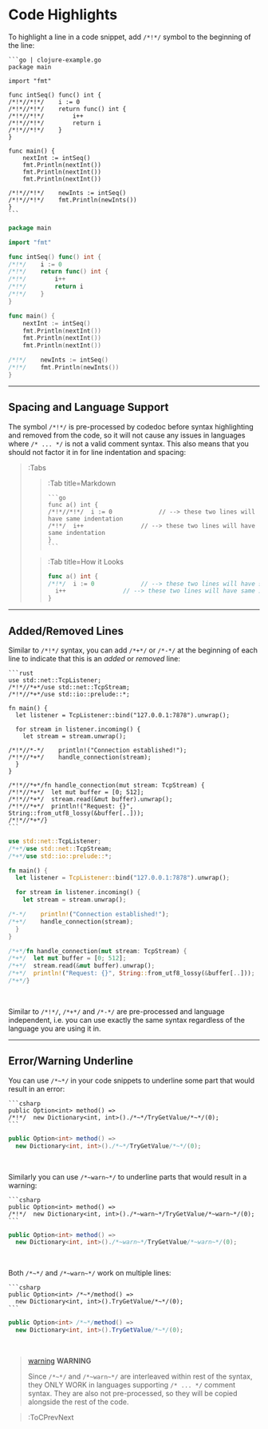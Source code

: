 # Code Highlights

To highlight a line in a code snippet, add `/*!*/` symbol to the beginning
of the line:

````
```go | clojure-example.go
package main

import "fmt"

func intSeq() func() int {
/*!*//*!*/    i := 0
/*!*//*!*/    return func() int {
/*!*//*!*/        i++
/*!*//*!*/        return i
/*!*//*!*/    }
}

func main() {
    nextInt := intSeq()
    fmt.Println(nextInt())
    fmt.Println(nextInt())
    fmt.Println(nextInt())

/*!*//*!*/    newInts := intSeq()
/*!*//*!*/    fmt.Println(newInts())
}
```
````

```go | clojure-example.go
package main

import "fmt"

func intSeq() func() int {
/*!*/    i := 0
/*!*/    return func() int {
/*!*/        i++
/*!*/        return i
/*!*/    }
}

func main() {
    nextInt := intSeq()
    fmt.Println(nextInt())
    fmt.Println(nextInt())
    fmt.Println(nextInt())

/*!*/    newInts := intSeq()
/*!*/    fmt.Println(newInts())
}
```

---

## Spacing and Language Support

The symbol `/*!*/` is pre-processed by codedoc before syntax highlighting and removed from the code,
so it will not cause any issues in languages where `/* ... */` is not a valid comment syntax. This
also means that you should not factor it in for line indentation and spacing:

> :Tabs
> > :Tab title=Markdown
> > ````
> > ```go
> > func a() int {
> > /*!*//*!*/  i := 0             // --> these two lines will have same indentation
> > /*!*/  i++                // --> these two lines will have same indentation
> > }
> > ```
> > ````
>
> > :Tab title=How it Looks
> > ```go
> > func a() int {
> > /*!*/  i := 0             // --> these two lines will have same indentation
> >   i++                // --> these two lines will have same indentation
> > }
> > ```

---

## Added/Removed Lines

Similar to `/*!*/` syntax, you can add `/*+*/` or `/*-*/` at the beginning of each
line to indicate that this is an _added_ or _removed_ line:

````
```rust
use std::net::TcpListener;
/*!*//*+*/use std::net::TcpStream;
/*!*//*+*/use std::io::prelude::*;

fn main() {
  let listener = TcpListener::bind("127.0.0.1:7878").unwrap();

  for stream in listener.incoming() {
    let stream = stream.unwrap();

/*!*//*-*/    println!("Connection established!");
/*!*//*+*/    handle_connection(stream);
  }
}

/*!*//*+*/fn handle_connection(mut stream: TcpStream) {
/*!*//*+*/  let mut buffer = [0; 512];
/*!*//*+*/  stream.read(&mut buffer).unwrap();
/*!*//*+*/  println!("Request: {}", String::from_utf8_lossy(&buffer[..]));
/*!*//*+*/}
```
````
```rust
use std::net::TcpListener;
/*+*/use std::net::TcpStream;
/*+*/use std::io::prelude::*;

fn main() {
  let listener = TcpListener::bind("127.0.0.1:7878").unwrap();

  for stream in listener.incoming() {
    let stream = stream.unwrap();

/*-*/    println!("Connection established!");
/*+*/    handle_connection(stream);
  }
}

/*+*/fn handle_connection(mut stream: TcpStream) {
/*+*/  let mut buffer = [0; 512];
/*+*/  stream.read(&mut buffer).unwrap();
/*+*/  println!("Request: {}", String::from_utf8_lossy(&buffer[..]));
/*+*/}
```

<br>

Similar to `/*!*/`, `/*+*/` and `/*-*/` are pre-processed and language independent, i.e. you can use exactly the same
syntax regardless of the language you are using it in.

---

## Error/Warning Underline

You can use `/*~*/` in your code snippets to underline some part that would result in an error:

````
```csharp
public Option<int> method() =>
/*!*/  new Dictionary<int, int>()./*~*/TryGetValue/*~*/(0);
```
````

```csharp
public Option<int> method() =>
  new Dictionary<int, int>()./*~*/TryGetValue/*~*/(0);
```

<br>

Similarly you can use `/*~warn~*/` to underline parts that would result in a warning:
````
```csharp
public Option<int> method() =>
/*!*/  new Dictionary<int, int>()./*~warn~*/TryGetValue/*~warn~*/(0);
```
````
```csharp
public Option<int> method() =>
  new Dictionary<int, int>()./*~warn~*/TryGetValue/*~warn~*/(0);
```

<br>

Both `/*~*/` and `/*~warn~*/` work on multiple lines:
````
```csharp
public Option<int> /*~*/method() =>
  new Dictionary<int, int>().TryGetValue/*~*/(0);
```
````
```csharp
public Option<int> /*~*/method() =>
  new Dictionary<int, int>().TryGetValue/*~*/(0);
```

<br>

> [warning](:Icon) **WARNING**
>
> Since `/*~*/` and `/*~warn~*/` are interleaved within rest of the syntax,
> they ONLY WORK in languages supporting `/* ... */` comment syntax. They are
> also not pre-processed, so they will be copied alongside the rest of the code.

> :ToCPrevNext
